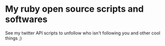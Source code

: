 My ruby open source scripts and softwares
====

See my twitter API scripts to unfollow who isn't following you and other cool things ;)
